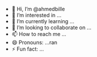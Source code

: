 - 👋 Hi, I’m @ahmedbille
- 👀 I’m interested in ...
- 🌱 I’m currently learning ...
- 💞️ I’m looking to collaborate on ...
- 📫 How to reach me ...
- 😄 Pronouns: ...ran
- ⚡ Fun fact: ...

<!---
ahmedbille/ahmedbille is a ✨ special ✨ repository because its `README.md` (this file) appears on your GitHub profile.
You can click the Preview link to take a look at your changes.
--->
